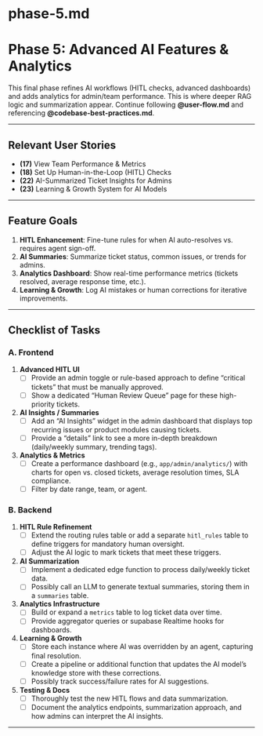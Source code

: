 # phase-5.md

# **Phase 5: Advanced AI Features & Analytics**

This final phase refines AI workflows (HITL checks, advanced dashboards) and adds analytics for admin/team performance. This is where deeper RAG logic and summarization appear. Continue following **@user-flow.md** and referencing **@codebase-best-practices.md**.

---

## **Relevant User Stories**
- **(17)** View Team Performance & Metrics
- **(18)** Set Up Human-in-the-Loop (HITL) Checks
- **(22)** AI-Summarized Ticket Insights for Admins
- **(23)** Learning & Growth System for AI Models

---

## **Feature Goals**
1. **HITL Enhancement**: Fine-tune rules for when AI auto-resolves vs. requires agent sign-off.  
2. **AI Summaries**: Summarize ticket status, common issues, or trends for admins.  
3. **Analytics Dashboard**: Show real-time performance metrics (tickets resolved, average response time, etc.).  
4. **Learning & Growth**: Log AI mistakes or human corrections for iterative improvements.

---

## **Checklist of Tasks**

### **A. Frontend**

1. **Advanced HITL UI**  
   - [ ] Provide an admin toggle or rule-based approach to define “critical tickets” that must be manually approved.  
   - [ ] Show a dedicated “Human Review Queue” page for these high-priority tickets.

2. **AI Insights / Summaries**  
   - [ ] Add an “AI Insights” widget in the admin dashboard that displays top recurring issues or product modules causing tickets.  
   - [ ] Provide a “details” link to see a more in-depth breakdown (daily/weekly summary, trending tags).

3. **Analytics & Metrics**  
   - [ ] Create a performance dashboard (e.g., `app/admin/analytics/`) with charts for open vs. closed tickets, average resolution times, SLA compliance.  
   - [ ] Filter by date range, team, or agent.

### **B. Backend**

1. **HITL Rule Refinement**  
   - [ ] Extend the routing rules table or add a separate `hitl_rules` table to define triggers for mandatory human oversight.  
   - [ ] Adjust the AI logic to mark tickets that meet these triggers.

2. **AI Summarization**  
   - [ ] Implement a dedicated edge function to process daily/weekly ticket data.  
   - [ ] Possibly call an LLM to generate textual summaries, storing them in a `summaries` table.

3. **Analytics Infrastructure**  
   - [ ] Build or expand a `metrics` table to log ticket data over time.  
   - [ ] Provide aggregator queries or supabase Realtime hooks for dashboards.

4. **Learning & Growth**  
   - [ ] Store each instance where AI was overridden by an agent, capturing final resolution.  
   - [ ] Create a pipeline or additional function that updates the AI model’s knowledge store with these corrections.  
   - [ ] Possibly track success/failure rates for AI suggestions.

5. **Testing & Docs**  
   - [ ] Thoroughly test the new HITL flows and data summarization.  
   - [ ] Document the analytics endpoints, summarization approach, and how admins can interpret the AI insights.

---